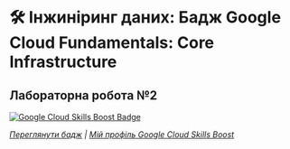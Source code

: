 # 🛠️ Інжиніринг даних: Бадж Google Cloud Fundamentals: Core Infrastructure

## Лабораторна робота №2

[![Google Cloud Skills Boost Badge](https://www.cloudskillsboost.google/public_profiles/8225503f-02a7-4c10-9f9c-a13aa1ec64d6/badges/15848039)](https://www.cloudskillsboost.google/public_profiles/8225503f-02a7-4c10-9f9c-a13aa1ec64d6/badges/15848039)

_[Переглянути бадж](https://www.cloudskillsboost.google/public_profiles/8225503f-02a7-4c10-9f9c-a13aa1ec64d6/badges/15848039) | [Мій профіль Google Cloud Skills Boost](https://www.cloudskillsboost.google/public_profiles/8225503f-02a7-4c10-9f9c-a13aa1ec64d6)_
